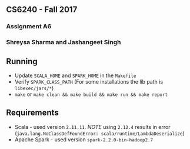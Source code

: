 ## CS6240 - Fall 2017
### Assignment A6 
### Shreysa Sharma and Jashangeet Singh

## Running 
- Update `SCALA_HOME` and `SPARK_HOME` in the `Makefile`
- Verify `SPARK_CLASS_PATH` (For some installations the lib path is `libexec/jars/*`)
- `make` or `make clean && make build && make run && make report`

## Requirements
- Scala - used version `2.11.11`. *NOTE* using `2.12.4` results in error (`java.lang.NoClassDefFoundError: scala/runtime/LambdaDeserialize`)
- Apache Spark - used version `spark-2.2.0-bin-hadoop2.7`
